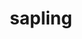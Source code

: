 ---
title: "sapling"
description: "Information gained from a seed. More advanced and strings a few concepts together."
---